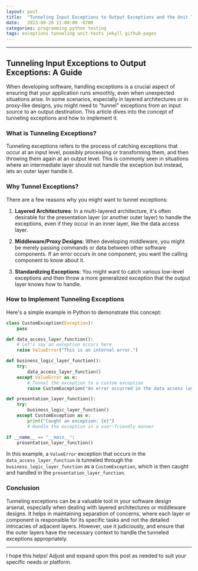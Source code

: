 ```yaml
---
layout: post
title:  "Tunneling Input Exceptions to Output Exceptions and the Unit Tests in Python that Demonstrate This"
date:   2023-09-20 12:00:00 -0700
categories: programming python testing
tags: exceptions tunneling unit-tests jekyll github-pages
---
```


---

## Tunneling Input Exceptions to Output Exceptions: A Guide

When developing software, handling exceptions is a crucial aspect of ensuring that your application runs smoothly, even when unexpected situations arise. In some scenarios, especially in layered architectures or in proxy-like designs, you might need to "tunnel" exceptions from an input source to an output destination. This article dives into the concept of tunneling exceptions and how to implement it.

### What is Tunneling Exceptions?

Tunneling exceptions refers to the process of catching exceptions that occur at an input level, possibly processing or transforming them, and then throwing them again at an output level. This is commonly seen in situations where an intermediate layer should not handle the exception but instead, lets an outer layer handle it.

### Why Tunnel Exceptions?

There are a few reasons why you might want to tunnel exceptions:

1. **Layered Architectures**: In a multi-layered architecture, it's often desirable for the presentation layer (or another outer layer) to handle the exceptions, even if they occur in an inner layer, like the data access layer.
   
2. **Middleware/Proxy Designs**: When developing middleware, you might be merely passing commands or data between other software components. If an error occurs in one component, you want the calling component to know about it.

3. **Standardizing Exceptions**: You might want to catch various low-level exceptions and then throw a more generalized exception that the output layer knows how to handle.

### How to Implement Tunneling Exceptions

Here's a simple example in Python to demonstrate this concept:

```python
class CustomException(Exception):
    pass

def data_access_layer_function():
    # Let's say an exception occurs here
    raise ValueError("This is an internal error.")

def business_logic_layer_function():
    try:
        data_access_layer_function()
    except ValueError as e:
        # Tunnel the exception to a custom exception
        raise CustomException("An error occurred in the data access layer.") from e

def presentation_layer_function():
    try:
        business_logic_layer_function()
    except CustomException as e:
        print("Caught an exception: {e}")
        # Handle the exception in a user-friendly manner

if __name__ == "__main__":
    presentation_layer_function()
```

In this example, a `ValueError` exception that occurs in the `data_access_layer_function` is tunneled through the `business_logic_layer_function` as a `CustomException`, which is then caught and handled in the `presentation_layer_function`.

### Conclusion

Tunneling exceptions can be a valuable tool in your software design arsenal, especially when dealing with layered architectures or middleware designs. It helps in maintaining separation of concerns, where each layer or component is responsible for its specific tasks and not the detailed intricacies of adjacent layers. However, use it judiciously, and ensure that the outer layers have the necessary context to handle the tunneled exceptions appropriately.

---

I hope this helps! Adjust and expand upon this post as needed to suit your specific needs or platform.
